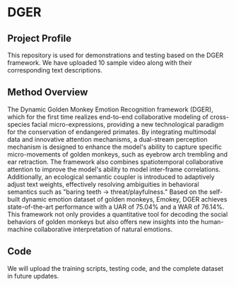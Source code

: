# DGER

## Project Profile

This repository is used for demonstrations and testing based on the DGER framework. We have uploaded 10 sample video along with their corresponding text descriptions.

## Method Overview

The Dynamic Golden Monkey Emotion Recognition framework (DGER), which for the first time realizes end-to-end collaborative modeling of cross-species facial micro-expressions, providing a new technological paradigm for the conservation of endangered primates. 
By integrating multimodal data and innovative attention mechanisms, a dual-stream perception mechanism is designed to enhance the model's ability to capture specific micro-movements of golden monkeys, such as eyebrow arch trembling and ear retraction. The framework also combines spatiotemporal collaborative attention to improve the model's ability to model inter-frame correlations. 
Additionally, an ecological semantic coupler is introduced to adaptively adjust text weights, effectively resolving ambiguities in behavioral semantics such as "baring teeth → threat/playfulness." Based on the self-built dynamic emotion dataset of golden monkeys, Emokey, DGER achieves state-of-the-art performance with a UAR of 75.04% and a WAR of 76.14%. 
This framework not only provides a quantitative tool for decoding the social behaviors of golden monkeys but also offers new insights into the human-machine collaborative interpretation of natural emotions.

## Code

We will upload the training scripts, testing code, and the complete dataset in future updates.
